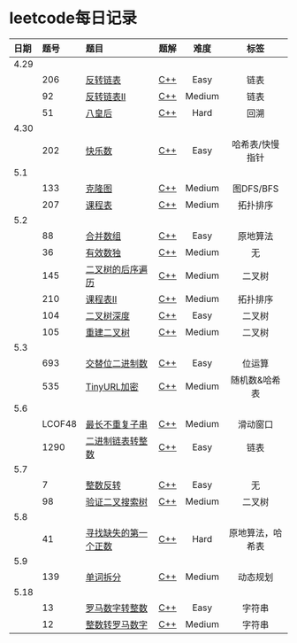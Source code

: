 # leetcode每日记录

| 日期 | 题号 | 题目 | 题解 | 难度 | 标签 |
|:---- | :---- | :---- | :----: | :----:| :---: |
|4.29|
||206|[反转链表](https://leetcode-cn.com/problems/reverse-linked-list/)|[C++](./leetcode_206.cpp)|Easy|链表|
||92|[反转链表II](https://leetcode-cn.com/problems/reverse-linked-list-ii/)|[C++](./leetcode_92.cpp)|Medium|链表|
||51|[八皇后](https://leetcode-cn.com/problems/n-queens/)|[C++](./leetcode_51.cpp)|Hard|回溯|
|4.30|
||202|[快乐数](https://leetcode-cn.com/problems/happy-number/)|[C++](./leetcode_202.cpp)|Easy|哈希表/快慢指针|
|5.1|
||133|[克隆图](https://leetcode-cn.com/problems/clone-graph/)|[C++](./leetcode_133.cpp)|Medium|图DFS/BFS|
||207|[课程表](https://leetcode-cn.com/problems/course-schedule/)|[C++](./leetcode_207.cpp)|Medium|拓扑排序|
|5.2|
||88|[合并数组](https://leetcode-cn.com/problems/merge-sorted-array/)|[C++](./leetcode_88.cpp)|Easy|原地算法|
||36|[有效数独](https://leetcode-cn.com/problems/valid-sudoku/)|[C++](./leetcode_36.cpp)|Medium|无|
||145|[二叉树的后序遍历](https://leetcode-cn.com/problems/binary-tree-postorder-traversal/)|[C++](./leetcode_145.cpp)|Medium|二叉树|
||210|[课程表II](https://leetcode-cn.com/problems/course-schedule-ii/)|[C++](./leetcode_210.cpp)|Medium|拓扑排序|
||104|[二叉树深度](https://leetcode-cn.com/problems/maximum-depth-of-binary-tree/)|[C++](./leetcode_104.cpp)|Easy|二叉树|
||105|[重建二叉树](https://leetcode-cn.com/problems/construct-binary-tree-from-preorder-and-inorder-traversal/)|[C++](./leetcode_105.cpp)|Medium|二叉树|
|5.3|
||693|[交替位二进制数](https://leetcode-cn.com/problems/binary-number-with-alternating-bits/)|[C++](./leetcode_693.cpp)|Easy|位运算|
||535|[TinyURL加密](https://leetcode-cn.com/problems/encode-and-decode-tinyurl/)|[C++](./leetcode_535.cpp)|Medium|随机数&哈希表|
|5.6|
||LCOF48|[最长不重复子串](https://leetcode-cn.com/problems/zui-chang-bu-han-zhong-fu-zi-fu-de-zi-zi-fu-chuan-lcof/)|[C++](./LCOF_48.cpp)|Medium|滑动窗口|
||1290|[二进制链表转整数](https://leetcode-cn.com/problems/convert-binary-number-in-a-linked-list-to-integer/)|[C++](./leetcode_1290.cpp)|Easy|链表|
|5.7|
||7|[整数反转](https://leetcode-cn.com/problems/reverse-integer/)|[C++](./leetcode_7.cpp)|Easy|无|
||98|[验证二叉搜索树](https://leetcode-cn.com/problems/validate-binary-search-tree/)|[C++](./leetcode_98.cpp)|Medium|二叉树|
|5.8|
||41|[寻找缺失的第一个正数](https://leetcode-cn.com/problems/first-missing-positive/)|[C++](./leetcode_41.cpp)|Hard|原地算法，哈希表|
|5.9|
||139|[单词拆分](https://leetcode-cn.com/problems/word-break/)|[C++](./leetcode_139.cpp)|Medium|动态规划|
|5.18|
||13|[罗马数字转整数](https://leetcode-cn.com/problems/roman-to-integer/)|[C++](./leetcode_13.cpp)|Easy|字符串|
||12|[整数转罗马数字](https://leetcode-cn.com/problems/integer-to-roman/submissions/)|[C++](./leetcode_12.cpp)|Medium|字符串|
